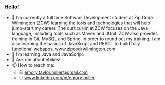 ### Hello!


- 🔭 I’m currently a full time Software Development student at Zip Code Wilmington (ZCW) learning the tools and technologies that will help jump-start my career. The curriculum at ZCW focuses on the Java language, including tools such as Maven and JUnit. ZCW also provides training in Git, MySQL and Spring. In order to round out my training, I am also learning the basics of JavaScript and REACT to build fully functional webapps. www.zipcodewilmington.com
- 🌱 I’m learning Java and JavaScript.
- 💬 Ask me about ebikes!
- 📫 How to reach me: 
   - E: emory.taylor.miller@gmail.com
   - L: www.linkedin.com/in/emory-miller

